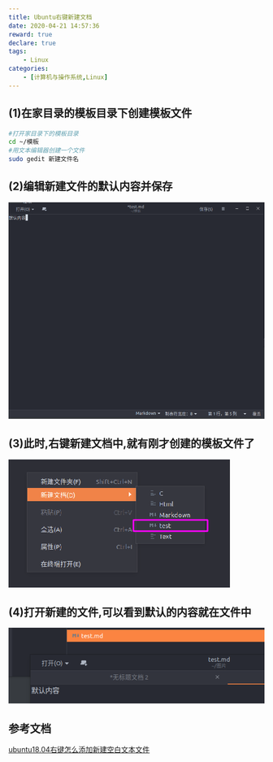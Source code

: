 ```yaml
---
title: Ubuntu右键新建文档
date: 2020-04-21 14:57:36
reward: true
declare: true
tags: 
	- Linux
categories: 
    - [计算机与操作系统,Linux]
---
```


## (1)在家目录的模板目录下创建模板文件

```bash
#打开家目录下的模板目录
cd ~/模板
#用文本编辑器创建一个文件
sudo gedit 新建文件名
```

<!--more-->

## (2)编辑新建文件的默认内容并保存

![新建文件的默认内容](img/编辑新建文件的默认内容.png)

## (3)此时,右键新建文档中,就有刚才创建的模板文件了

![右键创建文件](img/右键创建文件.png)

## (4)打开新建的文件,可以看到默认的内容就在文件中

![打开新建文件查看默认内容](img/打开新建文件查看默认内容.png)

## 参考文档

[ubuntu18.04右键怎么添加新建空白文本文件](https://jingyan.baidu.com/article/6079ad0ecbc85428ff86dbdc.html)